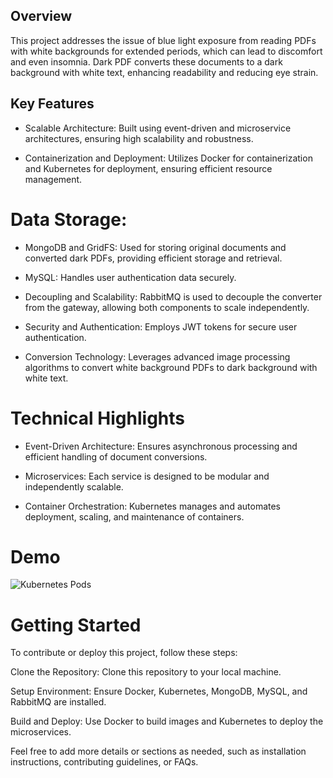 ## Overview
This project addresses the issue of blue light exposure from reading PDFs with white backgrounds for extended periods, which can lead to discomfort and even insomnia. Dark PDF converts these documents to a dark background with white text, enhancing readability and reducing eye strain.

## Key Features
* Scalable Architecture: Built using event-driven and microservice architectures, ensuring high scalability and robustness.

* Containerization and Deployment: Utilizes Docker for containerization and Kubernetes for deployment, ensuring efficient resource management.

# Data Storage:

* MongoDB and GridFS: Used for storing original documents and converted dark PDFs, providing efficient storage and retrieval.

* MySQL: Handles user authentication data securely.

* Decoupling and Scalability: RabbitMQ is used to decouple the converter from the gateway, allowing both components to scale independently.

* Security and Authentication: Employs JWT tokens for secure user authentication.

* Conversion Technology: Leverages advanced image processing algorithms to convert white background PDFs to dark background with white text.

# Technical Highlights
* Event-Driven Architecture: Ensures asynchronous processing and efficient handling of document conversions.

* Microservices: Each service is designed to be modular and independently scalable.

* Container Orchestration: Kubernetes manages and automates deployment, scaling, and maintenance of containers.

# Demo

![Kubernetes Pods](https://github.com/user-attachments/assets/aeadd9f3-37b0-4123-8968-aa869a850857)


# Getting Started
To contribute or deploy this project, follow these steps:

Clone the Repository: Clone this repository to your local machine.

Setup Environment: Ensure Docker, Kubernetes, MongoDB, MySQL, and RabbitMQ are installed.

Build and Deploy: Use Docker to build images and Kubernetes to deploy the microservices.

Feel free to add more details or sections as needed, such as installation instructions, contributing guidelines, or FAQs.

